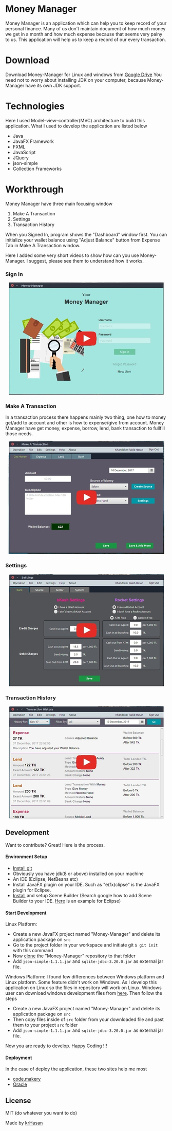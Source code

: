 # Money Manager
Money Manager is an application which can help you to keep record of your personal finance. Many of us don't maintain document of how much money we get in a month and how much expense because that seems very painy to us. This application will help us to keep a record of our every transaction.

# Download
Download Money-Manager for Linux and windows from [Google Drive](https://drive.google.com/open?id=1p5izodhPK-JPNdc5HZo16nLhpiaszzvC)
You need not to worry about installing JDK on your computer, because Money-Manager have its own JDK support. 

# Technologies
Here I used Model–view–controller(MVC) architecture to build this application. What I used to develop the application are listed below
  - Java
  - JavaFX Framework
  - FXML
  - JavaScript
  - JQuery
  - json-simple
  - Collection Frameworks

# Workthrough
Money Manager have three main focusing window
1. Make A Transaction
2. Settings
3. Transaction History

When you Signed In, program shows the "Dashboard" window first. You can initialize your wallet balance using "Adjust Balance" button from Expense Tab in Make A Transaction window. 

Here I added some very short videos to show how can you use Money-Manager. I suggest, please see them to understand how it works.

### Sign In
<p align="center">
  <a href="https://youtu.be/Gz0cHR09qkY"><img src="/files/signin.jpg?raw=true"></a>
</p>

### Make A Transaction
In a transaction process there happens mainly two thing, one how to money get/add to account and other is how to expense/give from account. Money Manager have get money, expense, borrow, lend, bank transaction to fullfill those needs.
<p align="center">
  <a href="https://youtu.be/WCDlF-soUz4"><img src="/files/transaction.jpg?raw=true"></a>
</p>

### Settings
<p align="center">
  <a href="https://youtu.be/y3gMMBL95UA"><img src="/files/settings.jpg?raw=true"></a>
</p>

### Transaction History
<p align="center">
  <a href="https://youtu.be/yLFyqNvpSIU"><img src="/files/history.jpg?raw=true"></a>
</p>

## Development
Want to contribute? Great! Here is the process.

#### Environment Setup
 - [Install git](https://www.atlassian.com/git/tutorials/install-git)
 - Obviously you have jdk(8 or above) installed on your machine
 - An IDE (Eclipse, NetBeans etc)
 - Install JavaFX plugin on your IDE. Such as "e(fx)clipse" is the JavaFX plugin for Eclipse.
 - [Install](http://gluonhq.com/products/scene-builder) and setup Scene Builder (Search google how to add Scene Builder to your IDE. [Here](http://o7planning.org/en/10621/install-javafx-scene-builder-into-eclipse) is an example for Eclipse)

#### Start Development
Linux Platform:
 - Create a new JavaFX project named "Money-Manager" and delete its application package on `src`
 - Go to the project folder in your workspace and initiate git `$ git init ` with this command
 - Now [clone](https://help.github.com/articles/cloning-a-repository) the "Money-Manager" repository to that folder
 - Add `json-simple-1.1.1.jar` and `sqlite-jdbc-3.20.0.jar` as external jar file.
 
Windows Platform: I found few differences between Windows platform and Linux platform. Some feature didn't work on Windows. As I develop this application on Linux so the files in repository will work on Linux. Windows user can download windows development files from [here](https://drive.google.com/open?id=1NZ7oglmL26dlb6bOe9LojnhtCSG85D14). Then follow the steps 
 - Create a new JavaFX project named "Money-Manager" and delete its application package on `src`
 - Then copy files inside of `src` folder from your downloaded file and past them to your project `src` folder  
 - Add `json-simple-1.1.1.jar` and `sqlite-jdbc-3.20.0.jar` as external jar file.

Now you are ready to develop. Happy Coding !!!

#### Deployment
In the case of deploy the application, these two sites help me most
 - [code.makery](http://code.makery.ch/library/javafx-8-tutorial/part7/)
 - [Oracle](https://docs.oracle.com/javafx/2/deployment/self-contained-packaging.htm)


License
----

MIT (do whatever you want to do)

Made by [krHasan](https://www.facebook.com/Bappikhandoker)
